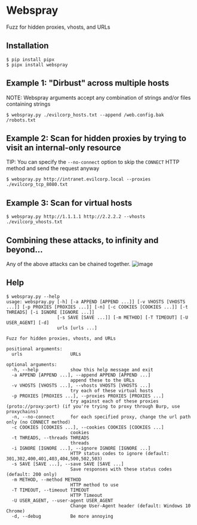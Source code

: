 # Webspray
Fuzz for hidden proxies, vhosts, and URLs

## Installation
~~~
$ pip install pipx
$ pipx install webspray
~~~

## Example 1: "Dirbust" across multiple hosts
NOTE: Webspray arguments accept any combination of strings and/or files containing strings
~~~
$ webspray.py ./evilcorp_hosts.txt --append /web.config.bak /robots.txt
~~~

## Example 2: Scan for hidden proxies by trying to visit an internal-only resource
TIP: You can specify the `--no-connect` option to skip the `CONNECT` HTTP method and send the request anyway
~~~
$ webspray.py http://intranet.evilcorp.local --proxies ./evilcorp_tcp_8080.txt
~~~

## Example 3: Scan for virtual hosts
~~~
$ webspray.py http://1.1.1.1 http://2.2.2.2 --vhosts ./evilcorp_vhosts.txt
~~~

## Combining these attacks, to infinity and beyond...
Any of the above attacks can be chained together.
![image](https://user-images.githubusercontent.com/20261699/97918182-b1dc5580-1d23-11eb-8e7d-13589239ab8a.png)

## Help
~~~
$ webspray.py --help
usage: webspray.py [-h] [-a APPEND [APPEND ...]] [-v VHOSTS [VHOSTS ...]] [-p PROXIES [PROXIES ...]] [-n] [-c COOKIES [COOKIES ...]] [-t THREADS] [-i IGNORE [IGNORE ...]]
                   [-s SAVE [SAVE ...]] [-m METHOD] [-T TIMEOUT] [-U USER_AGENT] [-d]
                   urls [urls ...]

Fuzz for hidden proxies, vhosts, and URLs

positional arguments:
  urls                  URLs

optional arguments:
  -h, --help            show this help message and exit
  -a APPEND [APPEND ...], --append APPEND [APPEND ...]
                        append these to the URLs
  -v VHOSTS [VHOSTS ...], --vhosts VHOSTS [VHOSTS ...]
                        try each of these virtual hosts
  -p PROXIES [PROXIES ...], --proxies PROXIES [PROXIES ...]
                        try against each of these proxies (proto://proxy:port) (if you're trying to proxy through Burp, use proxychains)
  -n, --no-connect      for each specified proxy, change the url path only (no CONNECT method)
  -c COOKIES [COOKIES ...], --cookies COOKIES [COOKIES ...]
                        cookies
  -t THREADS, --threads THREADS
                        threads
  -i IGNORE [IGNORE ...], --ignore IGNORE [IGNORE ...]
                        HTTP status codes to ignore (default: 301,302,400,401,403,404,500,502,503)
  -s SAVE [SAVE ...], --save SAVE [SAVE ...]
                        Save responses with these status codes (default: 200 only)
  -m METHOD, --method METHOD
                        HTTP method to use
  -T TIMEOUT, --timeout TIMEOUT
                        HTTP Timeout
  -U USER_AGENT, --user-agent USER_AGENT
                        Change User-Agent header (default: Windows 10 Chrome)
  -d, --debug           Be more annoying
~~~